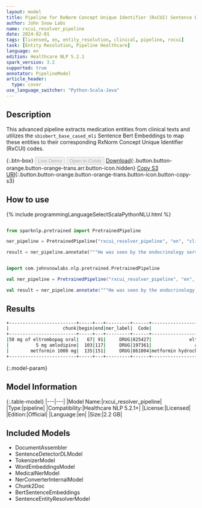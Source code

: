 ```yaml
---
layout: model
title: Pipeline for RxNorm Concept Unique Identifier (RxCUI) Sentence Entity Resolver
author: John Snow Labs
name: rxcui_resolver_pipeline
date: 2024-02-01
tags: [licensed, en, entity_resolution, clinical, pipeline, rxcui]
task: [Entity Resolution, Pipeline Healthcare]
language: en
edition: Healthcare NLP 5.2.1
spark_version: 3.2
supported: true
annotator: PipelineModel
article_header:
  type: cover
use_language_switcher: "Python-Scala-Java"
---
```


## Description

This advanced pipeline extracts medication entities from clinical texts and utilizes the `sbiobert_base_cased_mli` Sentence Bert Embeddings to map these entities to their corresponding RxNorm Concept Unique Identifier (RxCUI) codes.

{:.btn-box}
<button class="button button-orange" disabled>Live Demo</button>
<button class="button button-orange" disabled>Open in Colab</button>
[Download](https://s3.amazonaws.com/auxdata.johnsnowlabs.com/clinical/models/rxcui_resolver_pipeline_en_5.2.1_3.2_1706795188892.zip){:.button.button-orange.button-orange-trans.arr.button-icon.hidden}
[Copy S3 URI](s3://auxdata.johnsnowlabs.com/clinical/models/rxcui_resolver_pipeline_en_5.2.1_3.2_1706795188892.zip){:.button.button-orange.button-orange-trans.button-icon.button-copy-s3}

## How to use



<div class="tabs-box" markdown="1">
{% include programmingLanguageSelectScalaPythonNLU.html %}
  
```python

from sparknlp.pretrained import PretrainedPipeline

ner_pipeline = PretrainedPipeline("rxcui_resolver_pipeline", "en", "clinical/models")

result = ner_pipeline.annotate("""He was seen by the endocrinology service and she was discharged on 50 mg of eltrombopag oral at night, 5 mg amlodipine with meals, and metformin 1000 mg two times a day.""")

```
```scala

import com.johnsnowlabs.nlp.pretrained.PretrainedPipeline

val ner_pipeline = PretrainedPipeline("rxcui_resolver_pipeline", "en", "clinical/models")

val result = ner_pipeline.annotate("""He was seen by the endocrinology service and she was discharged on 50 mg of eltrombopag oral at night, 5 mg amlodipine with meals, and metformin 1000 mg two times a day.""")

```
</div>

## Results

```bash
+-------------------------+-----+---+---------+------+-------------------------------------------+------------------------------------------------------------+------------------------------------------------------------+
|                    chunk|begin|end|ner_label|  Code|                                description|                                                 resolutions|                                                   all_codes|
+-------------------------+-----+---+---------+------+-------------------------------------------+------------------------------------------------------------+------------------------------------------------------------+
|50 mg of eltrombopag oral|   67| 91|     DRUG|825427|              eltrombopag 50 MG Oral Tablet|eltrombopag 50 MG Oral Tablet:::alpelisib 50 MG Oral Tabl...|825427:::2169316:::2049111:::1804806:::1940374:::1597587:...|
|          5 mg amlodipine|  103|117|     DRUG|197361|                amlodipine 5 MG Oral Tablet|amlodipine 5 MG Oral Tablet:::levamlodipine 5 MG Oral Tab...|197361:::2377371:::387013:::212549:::311354:::2377373:::4...|
|        metformin 1000 mg|  135|151|     DRUG|861004|metformin hydrochloride 1000 MG Oral Tablet|metformin hydrochloride 1000 MG Oral Tablet:::cefepime 10...|861004:::1665093:::1791593:::311625:::1665050:::1722919::...|
+-------------------------+-----+---+---------+------+-------------------------------------------+------------------------------------------------------------+------------------------------------------------------------+
```

{:.model-param}
## Model Information

{:.table-model}
|---|---|
|Model Name:|rxcui_resolver_pipeline|
|Type:|pipeline|
|Compatibility:|Healthcare NLP 5.2.1+|
|License:|Licensed|
|Edition:|Official|
|Language:|en|
|Size:|2.2 GB|

## Included Models

- DocumentAssembler
- SentenceDetectorDLModel
- TokenizerModel
- WordEmbeddingsModel
- MedicalNerModel
- NerConverterInternalModel
- Chunk2Doc
- BertSentenceEmbeddings
- SentenceEntityResolverModel
